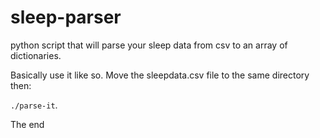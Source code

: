 sleep-parser
============

python script that will parse your sleep data from csv to an array of dictionaries.

Basically use it like so.
Move the sleepdata.csv file to the same directory then:

`./parse-it`.

The end
